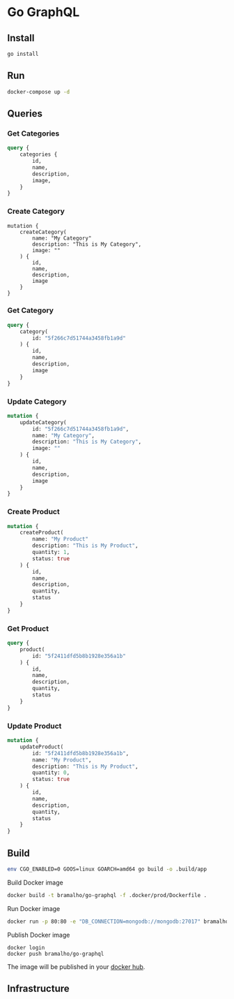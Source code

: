 # Go GraphQL

## Install

```bash
go install
```

## Run

```bash
docker-compose up -d
```

## Queries

### Get Categories

```graphql
query {
  	categories {
    	id,
        name,
        description,
        image,
  	}
}
```

### Create Category

```grapqhl
mutation {
    createCategory(
        name: "My Category"
        description: "This is My Category",
        image: ""
    ) {
        id,
        name,
        description,
        image
    }
}
```

### Get Category

```graphql
query {
    category(
        id: "5f266c7d51744a3458fb1a9d"
    ) {
        id,
        name,
        description,
        image
    }
}
```

### Update Category

```graphql
mutation {
    updateCategory(
        id: "5f266c7d51744a3458fb1a9d",
        name: "My Category",
        description: "This is My Category",
        image: ""
    ) {
        id,
        name,
        description,
        image
    }
}
```

### Create Product

```graphql
mutation {
    createProduct(
        name: "My Product"
        description: "This is My Product",
        quantity: 1,
        status: true
    ) {
        id,
        name,
        description,
        quantity,
        status
    }
}
```

### Get Product

```graphql
query {
    product(
        id: "5f2411dfd5b8b1928e356a1b"
    ) {
        id,
        name,
        description,
        quantity,
        status
    }
}
```

### Update Product

```graphql
mutation {
    updateProduct(
      	id: "5f2411dfd5b8b1928e356a1b",
        name: "My Product",
        description: "This is My Product",
        quantity: 0,
        status: true
    ) {
        id,
        name,
        description,
        quantity,
        status
    }
}
```

## Build

```bash
env CGO_ENABLED=0 GOOS=linux GOARCH=amd64 go build -o .build/app
```

Build Docker image

```bash
docker build -t bramalho/go-graphql -f .docker/prod/Dockerfile .
```

Run Docker image

```bash
docker run -p 80:80 -e "DB_CONNECTION=mongodb://mongodb:27017" bramalho/go-graphql
```

Publish Docker image

```basg
docker login
docker push bramalho/go-graphql
```

The image will be published in your [docker hub](https://hub.docker.com/r/bramalho/go-graphql).

## Infrastructure
